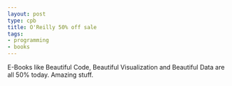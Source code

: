 ```yaml
---
layout: post
type: cpb
title: O'Reilly 50% off sale
tags:
- programming
- books
---
```

E-Books like Beautiful Code, Beautiful Visualization and Beautiful Data are all 50% today. Amazing stuff.
